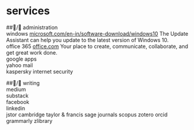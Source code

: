 # services<br>

##🦍/🧅 administration<br>
windows [microsoft.com/en-in/software-download/windows10](https://www.microsoft.com/en-in/software-download/windows10) The Update Assistant can help you update to the latest version of Windows 10.<br>
office 365 [office.com](https://www.office.com/) Your place to create, communicate, collaborate, and get great work done.<br>
google apps<br>
yahoo mail<br>
kaspersky internet security<br>

##🐅/🥕 writing<br>
medium<br>
substack<br>
facebook<br>
linkedin<br>
jstor
cambridge
taylor & francis
sage journals
scopus
zotero
orcid 
grammarly
zlibrary
